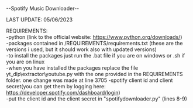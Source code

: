 --Spotify Music Downloader--  
  
LAST UPDATE: 05/06/2023  
  
REQUIREMENTS:  
-python (link to the official website: https://www.python.org/downloads/)  
-packages contained in /REQUIREMENTS/requirements.txt (these are the versions i used, but it should work also with updated versions)  
-to install the packages just run the .bat file if you are on windows or .sh if you are on linux  
-when you have installed the packages replace the file yt_dlp\extractor\youtube.py with the one provided in the REQUIREMENTS folder. one change was made at line 3705
-spotify client id and client secret(you can get them by logging here: https://developer.spotify.com/dashboard/login)  
-put the client id and the client secret in "spotifydownloader.py" (lines 8-9)  
  
